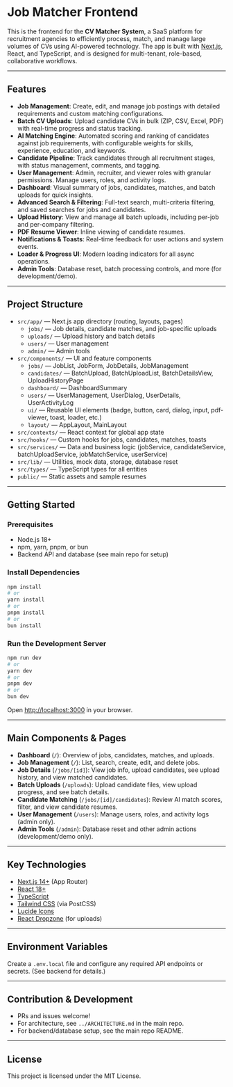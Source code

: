 # Job Matcher Frontend

This is the frontend for the **CV Matcher System**, a SaaS platform for recruitment agencies to efficiently process, match, and manage large volumes of CVs using AI-powered technology. The app is built with [Next.js](https://nextjs.org), React, and TypeScript, and is designed for multi-tenant, role-based, collaborative workflows.

---

## Features

- **Job Management**: Create, edit, and manage job postings with detailed requirements and custom matching configurations.
- **Batch CV Uploads**: Upload candidate CVs in bulk (ZIP, CSV, Excel, PDF) with real-time progress and status tracking.
- **AI Matching Engine**: Automated scoring and ranking of candidates against job requirements, with configurable weights for skills, experience, education, and keywords.
- **Candidate Pipeline**: Track candidates through all recruitment stages, with status management, comments, and tagging.
- **User Management**: Admin, recruiter, and viewer roles with granular permissions. Manage users, roles, and activity logs.
- **Dashboard**: Visual summary of jobs, candidates, matches, and batch uploads for quick insights.
- **Advanced Search & Filtering**: Full-text search, multi-criteria filtering, and saved searches for jobs and candidates.
- **Upload History**: View and manage all batch uploads, including per-job and per-company filtering.
- **PDF Resume Viewer**: Inline viewing of candidate resumes.
- **Notifications & Toasts**: Real-time feedback for user actions and system events.
- **Loader & Progress UI**: Modern loading indicators for all async operations.
- **Admin Tools**: Database reset, batch processing controls, and more (for development/demo).

---

## Project Structure

- `src/app/` — Next.js app directory (routing, layouts, pages)
  - `jobs/` — Job details, candidate matches, and job-specific uploads
  - `uploads/` — Upload history and batch details
  - `users/` — User management
  - `admin/` — Admin tools
- `src/components/` — UI and feature components
  - `jobs/` — JobList, JobForm, JobDetails, JobManagement
  - `candidates/` — BatchUpload, BatchUploadList, BatchDetailsView, UploadHistoryPage
  - `dashboard/` — DashboardSummary
  - `users/` — UserManagement, UserDialog, UserDetails, UserActivityLog
  - `ui/` — Reusable UI elements (badge, button, card, dialog, input, pdf-viewer, toast, loader, etc.)
  - `layout/` — AppLayout, MainLayout
- `src/contexts/` — React context for global app state
- `src/hooks/` — Custom hooks for jobs, candidates, matches, toasts
- `src/services/` — Data and business logic (jobService, candidateService, batchUploadService, jobMatchService, userService)
- `src/lib/` — Utilities, mock data, storage, database reset
- `src/types/` — TypeScript types for all entities
- `public/` — Static assets and sample resumes

---

## Getting Started

### Prerequisites
- Node.js 18+
- npm, yarn, pnpm, or bun
- Backend API and database (see main repo for setup)

### Install Dependencies
```bash
npm install
# or
yarn install
# or
pnpm install
# or
bun install
```

### Run the Development Server
```bash
npm run dev
# or
yarn dev
# or
pnpm dev
# or
bun dev
```

Open [http://localhost:3000](http://localhost:3000) in your browser.

---

## Main Components & Pages

- **Dashboard** (`/`): Overview of jobs, candidates, matches, and uploads.
- **Job Management** (`/`): List, search, create, edit, and delete jobs.
- **Job Details** (`/jobs/[id]`): View job info, upload candidates, see upload history, and view matched candidates.
- **Batch Uploads** (`/uploads`): Upload candidate files, view upload progress, and see batch details.
- **Candidate Matching** (`/jobs/[id]/candidates`): Review AI match scores, filter, and view candidate resumes.
- **User Management** (`/users`): Manage users, roles, and activity logs (admin only).
- **Admin Tools** (`/admin`): Database reset and other admin actions (development/demo only).

---

## Key Technologies
- [Next.js 14+](https://nextjs.org/) (App Router)
- [React 18+](https://react.dev/)
- [TypeScript](https://www.typescriptlang.org/)
- [Tailwind CSS](https://tailwindcss.com/) (via PostCSS)
- [Lucide Icons](https://lucide.dev/)
- [React Dropzone](https://react-dropzone.js.org/) (for uploads)

---

## Environment Variables

Create a `.env.local` file and configure any required API endpoints or secrets. (See backend for details.)

---

## Contribution & Development
- PRs and issues welcome!
- For architecture, see `../ARCHITECTURE.md` in the main repo.
- For backend/database setup, see the main repo README.

---

## License

This project is licensed under the MIT License.
